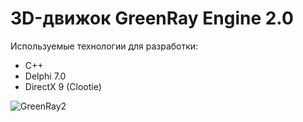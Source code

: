 # 3D-движок GreenRay Engine 2.0

Используемые технологии для разработки:

* C++
* Delphi 7.0
* DirectX 9 (Clootie)

![GreenRay2](https://github.com/Verg82/GreenRay-Engine-2/preview.jpg?raw=true)